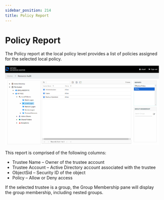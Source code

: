 ```yaml
---
sidebar_position: 214
title: Policy Report
---
```


# Policy Report

The Policy report at the local policy level provides a list of policies assigned for the selected local policy.

![Policy report](../../../../../../../../static/Content/Resources/Images/Access/InformationCenter/ResourceAudit/FileSystem/Policy.png "Policy report")

This report is comprised of the following columns:

* Trustee Name – Owner of the trustee account
* Trustee Account – Active Directory account associated with the trustee
* ObjectSid – Security ID of the object
* Policy – Allow or Deny access

If the selected trustee is a group, the Group Membership pane will display the group membership, including nested groups.